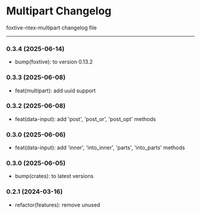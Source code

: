 # Multipart Changelog
foxtive-ntex-multipart changelog file

------

### 0.3.4 (2025-06-14)
* bump(foxtive): to version 0.13.2

### 0.3.3 (2025-06-08)
* feat(multipart): add uuid support

### 0.3.2 (2025-06-08)
* feat(data-input): add 'post', 'post_or', 'post_opt' methods

### 0.3.0 (2025-06-06)
* feat(data-input): add 'inner', 'into_inner', 'parts', 'into_parts' methods

### 0.3.0 (2025-06-05)
* bump(crates): to latest versions

### 0.2.1 (2024-03-16)
* refactor(features): remove unused

